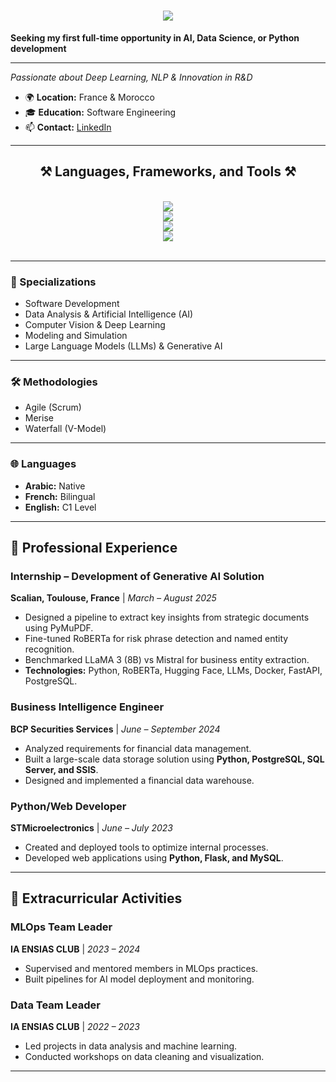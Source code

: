 <h1 align="center">
    <img src="https://readme-typing-svg.herokuapp.com/?font=Righteous&size=35&center=true&vCenter=true&width=500&height=70&duration=4000&lines=Hi+There!👋;+I'm+Asmae+KARMOUCHI!" />
</h1>

**Seeking my first full-time opportunity in AI, Data Science, or Python development**

---
*Passionate about Deep Learning, NLP & Innovation in R&D*

- 🌍 **Location:** France & Morocco  
- 🎓 **Education:** Software Engineering 
- 📫 **Contact:** [LinkedIn](https://www.linkedin.com/in/asmae-karmouchi-522769255/)

---

<h2 align="center">⚒️ Languages, Frameworks, and Tools ⚒️</h2>
<br/>
<div align="center">
    <img src="https://skillicons.dev/icons?i=python,java,c,kotlin,html,css,javascript,flask,octave,r,latex,nodejs,react,express" /><br>
    <img src="https://skillicons.dev/icons?i=postgresql,mysql,docker,kubernetes,aws,tensorflow,opencv,sklearn,tailwind" /><br>
    <img src="https://skillicons.dev/icons?i=windows,linux" /><br>
    <img src="https://skillicons.dev/icons?i=github,git,vscode,visualstudio" /><br>
</div>
<br/>

---

### 🧠 Specializations
- Software Development  
- Data Analysis & Artificial Intelligence (AI)  
- Computer Vision & Deep Learning  
- Modeling and Simulation  
- Large Language Models (LLMs) & Generative AI  

---

### 🛠️ Methodologies
- Agile (Scrum)  
- Merise  
- Waterfall (V-Model)

---

### 🌐 Languages
- **Arabic:** Native  
- **French:** Bilingual  
- **English:** C1 Level  

---

## 💼 Professional Experience

### **Internship – Development of Generative AI Solution**  
**Scalian, Toulouse, France** | *March – August 2025*  
- Designed a pipeline to extract key insights from strategic documents using PyMuPDF.  
- Fine-tuned RoBERTa for risk phrase detection and named entity recognition.  
- Benchmarked LLaMA 3 (8B) vs Mistral for business entity extraction.  
- **Technologies:** Python, RoBERTa, Hugging Face, LLMs, Docker, FastAPI, PostgreSQL.

### **Business Intelligence Engineer**  
**BCP Securities Services** | *June – September 2024*  
- Analyzed requirements for financial data management.  
- Built a large-scale data storage solution using **Python, PostgreSQL, SQL Server, and SSIS**.  
- Designed and implemented a financial data warehouse.

### **Python/Web Developer**  
**STMicroelectronics** | *June – July 2023*  
- Created and deployed tools to optimize internal processes.  
- Developed web applications using **Python, Flask, and MySQL**.

---

## 🌟 Extracurricular Activities

### **MLOps Team Leader**  
**IA ENSIAS CLUB** | *2023 – 2024*  
- Supervised and mentored members in MLOps practices.  
- Built pipelines for AI model deployment and monitoring.

### **Data Team Leader**  
**IA ENSIAS CLUB** | *2022 – 2023*  
- Led projects in data analysis and machine learning.  
- Conducted workshops on data cleaning and visualization.

---
